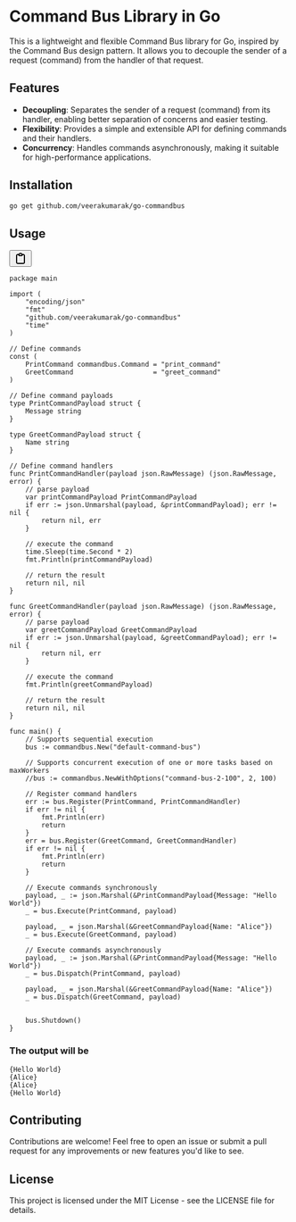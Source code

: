 # Command Bus Library in Go

This is a lightweight and flexible Command Bus library for Go, inspired by the Command Bus design pattern. It allows you to decouple the sender of a request (command) from the handler of that request.

## Features

- **Decoupling**: Separates the sender of a request (command) from its handler, enabling better separation of concerns and easier testing.
- **Flexibility**: Provides a simple and extensible API for defining commands and their handlers.
- **Concurrency**: Handles commands asynchronously, making it suitable for high-performance applications.

## Installation

```bash
go get github.com/veerakumarak/go-commandbus
```

## Usage

<pre><div class="dark bg-gray-950 rounded-md"><div class="flex items-center relative text-token-text-secondary bg-token-main-surface-secondary px-4 py-2 text-xs font-sans justify-between rounded-t-md"><span></span><span class="" data-state="closed"><button class="flex gap-1 items-center"><svg width="24" height="24" viewBox="0 0 24 24" fill="none" xmlns="http://www.w3.org/2000/svg" class="icon-sm"><path fill-rule="evenodd" clip-rule="evenodd" d="M12 4C10.8954 4 10 4.89543 10 6H14C14 4.89543 13.1046 4 12 4ZM8.53513 4C9.22675 2.8044 10.5194 2 12 2C13.4806 2 14.7733 2.8044 15.4649 4H17C18.6569 4 20 5.34315 20 7V19C20 20.6569 18.6569 22 17 22H7C5.34315 22 4 20.6569 4 19V7C4 5.34315 5.34315 4 7 4H8.53513ZM8 6H7C6.44772 6 6 6.44772 6 7V19C6 19.5523 6.44772 20 7 20H17C17.5523 20 18 19.5523 18 19V7C18 6.44772 17.5523 6 17 6H16C16 7.10457 15.1046 8 14 8H10C8.89543 8 8 7.10457 8 6Z" fill="currentColor"></path></svg></button></span></div><div class="p-4 overflow-y-auto"><code class="!whitespace-pre hljs language-go">
package main

import (
	"encoding/json"
	"fmt"
	"github.com/veerakumarak/go-commandbus"
    "time"
)

// Define commands
const (
	PrintCommand commandbus.Command = "print_command"
	GreetCommand                    = "greet_command"
)

// Define command payloads
type PrintCommandPayload struct {
	Message string
}

type GreetCommandPayload struct {
	Name string
}

// Define command handlers
func PrintCommandHandler(payload json.RawMessage) (json.RawMessage, error) {
	// parse payload
	var printCommandPayload PrintCommandPayload
	if err := json.Unmarshal(payload, &printCommandPayload); err != nil {
		return nil, err
	}

	// execute the command
	time.Sleep(time.Second * 2)
	fmt.Println(printCommandPayload)

	// return the result
	return nil, nil
}

func GreetCommandHandler(payload json.RawMessage) (json.RawMessage, error) {
	// parse payload
	var greetCommandPayload GreetCommandPayload
	if err := json.Unmarshal(payload, &greetCommandPayload); err != nil {
		return nil, err
	}

	// execute the command
	fmt.Println(greetCommandPayload)

	// return the result
	return nil, nil
}

func main() {
    // Supports sequential execution
	bus := commandbus.New("default-command-bus")
  
    // Supports concurrent execution of one or more tasks based on maxWorkers
	//bus := commandbus.NewWithOptions("command-bus-2-100", 2, 100)

	// Register command handlers
	err := bus.Register(PrintCommand, PrintCommandHandler)
	if err != nil {
		fmt.Println(err)
		return
	}
	err = bus.Register(GreetCommand, GreetCommandHandler)
	if err != nil {
		fmt.Println(err)
		return
	}

	// Execute commands synchronously
	payload, _ := json.Marshal(&PrintCommandPayload{Message: "Hello World"})
	_ = bus.Execute(PrintCommand, payload)

	payload, _ = json.Marshal(&GreetCommandPayload{Name: "Alice"})
	_ = bus.Execute(GreetCommand, payload)

    // Execute commands asynchronously
	payload, _ := json.Marshal(&PrintCommandPayload{Message: "Hello World"})
	_ = bus.Dispatch(PrintCommand, payload)

	payload, _ = json.Marshal(&GreetCommandPayload{Name: "Alice"})
	_ = bus.Dispatch(GreetCommand, payload)


	bus.Shutdown()
}
</code></div></div></pre>

### The output will be

```
{Hello World}
{Alice}
{Alice}
{Hello World}
```


## Contributing

Contributions are welcome! Feel free to open an issue or submit a pull request for any improvements or new features you'd like to see.

## License

This project is licensed under the MIT License - see the LICENSE file for details.
